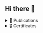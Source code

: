 ## Hi there 👋

<details>
<summary>📑 Publications</summary>

  > * [ESMO 2024](https://www.esmo.org/): Deep learning tertiary lymphoid structures detection on HES/H&E slides and association to survival outcome in sarcoma
  >   * [abstract](https://oncologypro.esmo.org/meeting-resources/esmo-congress-2024/deep-learning-tertiary-lymphoid-structures-detection-on-hes-h-e-slides-and-association-to-survival-outcome-in-sarcoma)
  >   * [poster](ressources/esmo_2024_poster.pdf)
</details>

<details>
<summary>🎖️ Certificates</summary>
  
  > ## 🤖 Machine learning
  
  > * [Machine learning operations specialization](), Duke University
  >   * [Python Essentials for MLOps]()   
  >   * [DevOps, DataOps, MLOps]()   
  >   * [MLOps Platforms: Amazon SageMaker and Azure ML]()   
  >   * [MLOps Tools: MLflow and Hugging Face]()   
  
  > * [AI for Medical Diagnosis](https://coursera.org/share/5a30826ce7ef1aef9912b7e0cef9fb13), Johns Hopkins University
  
  > * [Sequences, Time Series and Prediction](https://coursera.org/share/e957aa0d8753fb6b2d8bb251a178fbd8), DeepLearning.AI
  
  > * [DeepLearning.AI TensorFlow Developer Professional Certificate](https://coursera.org/share/14fcd5939a98d381171ea7752ab97243), DeepLearning.AI
  >   * [Introduction to TensorFlow for Artificial Intelligence, Machine Learning, and Deep Learning](https://coursera.org/share/614b522554910f2e483176eabe236d09)
  >   * [Convolutional Neural Networks in TensorFlow](https://coursera.org/share/41fdc34d212f74d5f346ab9ebdc60617)
  >   * [Natural Language Processing in TensorFlow](https://coursera.org/share/614b522554910f2e483176eabe236d09)
  
  > * [IBM AI Developer Professional Certificate](https://coursera.org/share/fc285e75e2530faf891c63ca89e3877f), IBM
  >   * [Python for Data Science, AI & Development]()
  >   * [Building AI Applications with Watson APIs]()
  >   * [Introduction to Computer Vision and Image Processing](https://coursera.org/share/67d1a14f33a9b1b41b9a27aa026550f1)
  
  > * [Machine Learning](https://coursera.org/share/c05217877713659907c9aeb00972cb1e), Stanford University

  > ## 🧬 Science
  
  > * [Introduction to the Biology of Cancer](https://coursera.org/share/730e4c656af2452dff6d94f4fbcb4347), Johns Hopkins University
</details>
